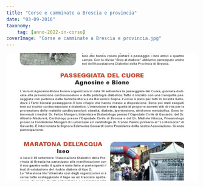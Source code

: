 ```yaml
---
title: "Corse e camminate a Brescia e provincia"
date: "03-09-2016"
taxonomy: 
    tag: [anno-2022-in-corso]
coverImage: "Corse e camminate a Brescia e provincia.jpg"
---
```


![Corse e camminate a Brescia e provincia](images/Corse%20e%20camminate%20a%20Brescia%20e%20provincia.jpg)
